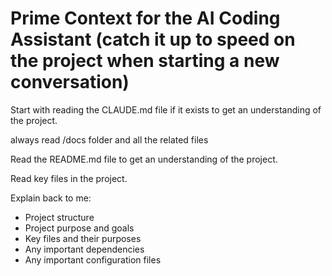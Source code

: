 # Prime Context for the AI Coding Assistant (catch it up to speed on the project when starting a new conversation)

Start with reading the CLAUDE.md file if it exists to get an understanding of the project.

always read /docs folder and all the related files 

Read the README.md file to get an understanding of the project.

Read key files in the project.

Explain back to me:
- Project structure
- Project purpose and goals
- Key files and their purposes
- Any important dependencies
- Any important configuration files